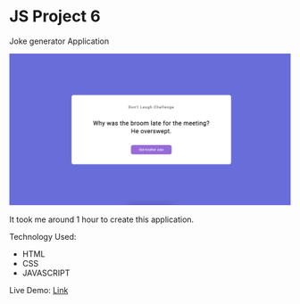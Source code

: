 # JS Project 6

Joke generator Application

![thumbnail](./Image/Project.png)

It took me around 1 hour to create this application.

Technology Used:
- HTML
- CSS
- JAVASCRIPT


Live Demo: [Link](https://jokess-generator-app.netlify.app/)